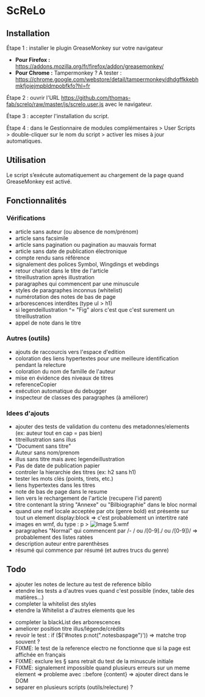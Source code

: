 ScReLo
======

## Installation

Étape 1 : installer le plugin GreaseMonkey sur votre navigateur

- **Pour Firefox :** https://addons.mozilla.org/fr/firefox/addon/greasemonkey/
- **Pour Chrome :** Tampermonkey ? A tester : https://chrome.google.com/webstore/detail/tampermonkey/dhdgffkkebhmkfjojejmpbldmpobfkfo?hl=fr

Étape 2 : ouvrir l'URL https://github.com/thomas-fab/screlo/raw/master/js/screlo.user.js avec le navigateur.

Étape 3 : accepter l'installation du script.

Étape 4 : dans le Gestionnaire de modules complémentaires > User Scripts > double-cliquer sur le nom du script > activer les mises à jour automatiques.

## Utilisation

Le script s’exécute automatiquement au chargement de la page quand GreaseMonkey est activé.

## Fonctionnalités 

### Vérifications
    
* article sans auteur (ou absence de nom/prénom)
* article sans facsimile
* article sans pagination ou pagination au mauvais format
* article sans date de publication électronique
* compte rendu sans référence
* signalement des polices Symbol, Wingdings et webdings
* retour chariot dans le titre de l'article
* titreillustration après illustration
* paragraphes qui commencent par une minuscule
* styles de paragraphes inconnus (whitelist)
* numérotation des notes de bas de page
* arborescences interdites (type ul > h1)
* si legendeillustration ^= "Fig" alors c'est que c'est surement un titreillustration
* appel de note dans le titre
	   
    
### Autres (outils)
       
* ajouts de raccourcis vers l'espace d'edition
* coloration des liens hypertextes pour une meilleure identification pendant la relecture
* coloration du nom de famille de l'auteur
* mise en évidence des niveaux de titres
* referenceCopier
* exécution automatique du debugger
* inspecteur de classes des paragraphes (à améliorer) 
		
### Idees d'ajouts
	
* ajouter des tests de validation du contenu des metadonnes/elements (ex: auteur tout en cap = pas bien)
* titreillustration sans illus
* "Document sans titre"
* Auteur sans nom/prenom
* illus sans titre mais avec legendeillustration
* Pas de date de publication papier	
* controler la hierarchie des titres (ex: h2 sans h1)
* tester les mots clés (points, tirets, etc.)
* liens hypertextes dans les titres
* note de bas de page dans le resume
* lien vers le rechargement de l'article (recupere l'id parent)
* titre contenant la string "Annexe" ou "Bilbiographie" dans le bloc normal
* quand une mef locale acceptée par otx (genre bold) est présente sur tout un element display:block => c'est probablement un intertitre raté
* images en wmf, du type : p > <img id="img-5.wmf" alt="Image 5.wmf" src="docannexe/image/776/img-5.wmf">
* paragraphes "Normal" qui commencent par /- / ou /[0-9]\./ ou /[0-9]\)/ => probablement des listes ratées
* description auteur entre parenthèses
* résumé qui commence par résumé (et autres trucs du genre)

## Todo
		
* ajouter les notes de lecture au test de reference biblio
* etendre les tests a d'autres vues quand c'est possible (index, table des matières...)
* completer la whitelist des styles
* etendre la Whitelist a d'autres elements que les <p>
* completer la blackList des arborescences
* ameliorer position titre illus/légende/crédits
* revoir le test : if ($('#notes p:not(".notesbaspage")')) => matche trop souvent ?
* FIXME: le test de la reference electro ne fonctionne que si la page est affichée en français
* FIXME: exclure les § sans retrait du test de la minuscule initiale
* FIXME: signalement impossible quand plusieurs erreurs sur un meme element => probleme avec ::before {content} => ajouter direct dans le DOM
* separer en plusieurs scripts (outils/relecture) ?
